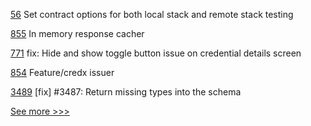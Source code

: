 
[56](https://github.com/hyperledger/firefly-perf-cli/pull/56) Set contract options for both local stack and remote stack testing

[855](https://github.com/hyperledger/aries-vcx/pull/855) In memory response cacher

[771](https://github.com/hyperledger/aries-mobile-agent-react-native/pull/771) fix: Hide and show toggle button issue on credential details screen

[854](https://github.com/hyperledger/aries-vcx/pull/854) Feature/credx issuer

[3489](https://github.com/hyperledger/iroha/pull/3489) [fix] #3487: Return missing types into the schema


[See more >>>](https://start-here.hyperledger.org/pull-requests)
